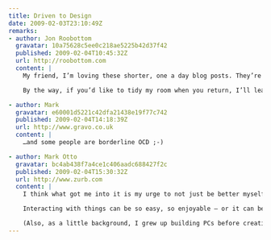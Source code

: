 ```yaml
---
title: Driven to Design
date: 2009-02-03T23:10:49Z
remarks:
- author: Jon Roobottom
  gravatar: 10a75628c5ee0c218ae5225b42d37f42
  published: 2009-02-04T10:45:32Z
  url: http://roobottom.com
  content: |
    My friend, I’m loving these shorter, one a day blog posts. They’re a joy to read, rather than loosing interest half way through simply because of the sheer length of the thing.

    By the way, if you’d like to tidy my room when you return, I’ll leave it as a little treat for you.

- author: Mark
  gravatar: e60001d5221c42dfa21438e19f77c742
  published: 2009-02-04T14:18:39Z
  url: http://www.gravo.co.uk
  content: |
    …and some people are borderline OCD ;-)

- author: Mark Otto
  gravatar: bc4ab438f7a4ce1c406aadc688427f2c
  published: 2009-02-04T15:30:32Z
  url: http://www.zurb.com
  content: |
    I think what got me into it is my urge to not just be better myself, but make everything around me better. I call myself an interaction designer these days, but grew up thinking about being a Web or graphic designer. I’ve found interaction designer to be much more appropriate in that I love it when I just hit if off with a website, product, or service.

    Interacting with things can be so easy, so enjoyable – or it can be a downright nightmare. It’s my passion to make (design) and use things that put a smile on my face every time I use them.

    (Also, as a little background, I grew up building PCs before creating themes and icons for Windows XP. That eventually led me to Photoshop and GeoCities… the rest is history).
---
```

